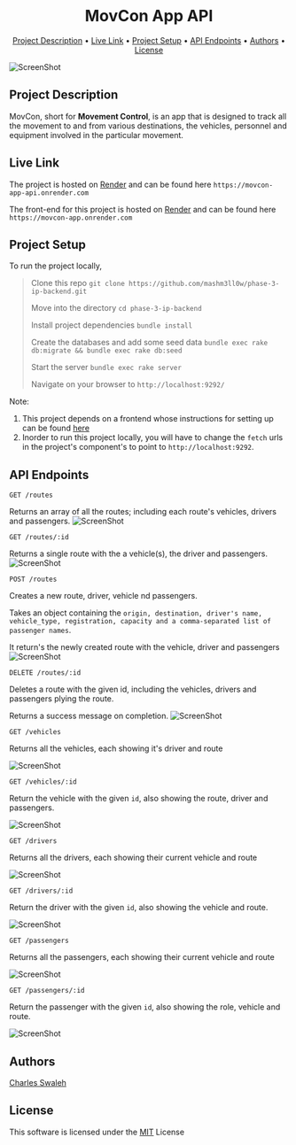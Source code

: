 <div align="center">
    <br />
    <h1 style="font-weight: bold">MovCon App API</h1>
</div>

<p align="center">
  <a href="#description">Project Description</a> •
  <a href="#live-link">Live Link</a> •
  <a href="#setup">Project Setup</a> •
  <a href="#api-endpoints">API Endpoints</a> •
  <a href="#authors">Authors</a> •
  <a href="#license">License</a>
</p>

![ScreenShot](./assets/screenshot.png)

## Project Description
MovCon, short for **Movement Control**, is an app that is designed to track all the movement to and from various destinations, the vehicles, personnel and equipment involved in the particular movement.


## Live Link
The project  is hosted on [Render](render.com) and can be found here `https://movcon-app-api.onrender.com`

The front-end for this project  is hosted on [Render](render.com) and can be found here `https://movcon-app.onrender.com`



## Project Setup
To run the project locally,

> Clone this repo `git clone https://github.com/mashm3ll0w/phase-3-ip-backend.git`
>
> Move into the directory `cd phase-3-ip-backend`
>
> Install project dependencies `bundle install`
>
> Create the databases and add some seed data `bundle exec rake db:migrate && bundle exec rake db:seed`
>
> Start the server `bundle exec rake server`
>
> Navigate on your browser to `http://localhost:9292/`
>

Note:
1. This project depends on a frontend whose instructions for setting up can be found [here](https://github.com/mashm3ll0w/phase-3-ip-frontend)
2. Inorder to run this project locally, you will have to change the `fetch` urls in the project's component's to point to `http://localhost:9292`.


## API Endpoints

`GET /routes`

Returns an array of all the routes; including each route's vehicles, drivers and passengers.
![ScreenShot](./assets/get-routes.png)

`GET /routes/:id`

Returns a single route with the a vehicle(s), the driver and passengers.
![ScreenShot](./assets/get-routes-id.png)


`POST /routes`

Creates a new route, driver, vehicle nd passengers.

Takes an object containing the `origin, destination, driver's name, vehicle_type, registration, capacity and a comma-separated list of passenger names`.

It return's the newly created route with the vehicle, driver and passengers
![ScreenShot](./assets/post-routes-2.png)


`DELETE /routes/:id`

Deletes a route with the given id, including the vehicles, drivers and passengers plying the route.

Returns a success message on completion.
![ScreenShot](./assets/delete-routes-id.png)

`GET /vehicles`

Returns all the vehicles, each showing it's driver and route

![ScreenShot](./assets/get-vehicles.png)

`GET /vehicles/:id`

Return the vehicle with the given `id`, also showing the route, driver and passengers.

![ScreenShot](./assets/get-vehicles-id.png)

`GET /drivers`

Returns all the drivers, each showing their current vehicle and route

![ScreenShot](./assets/get-drivers.png)

`GET /drivers/:id`

Return the driver with the given `id`, also showing the vehicle and route.

![ScreenShot](./assets/get-drivers-id.png)

`GET /passengers`

Returns all the passengers, each showing their current vehicle and route

![ScreenShot](./assets/get-passengers.png)

`GET /passengers/:id`


Return the passenger with the given `id`, also showing the role, vehicle and route.

![ScreenShot](./assets/get-passenger-id.png)

## Authors
[Charles Swaleh](https://github.com/mashm3ll0w)

## License

This software is licensed under the [MIT](https://github.com/mashm3ll0w/phase-3-ip-backend/blob/master/LICENSE.md) License

